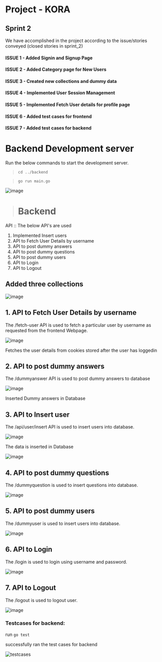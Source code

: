 # Project - KORA

## Sprint 2
 

We have accomplished in the project according to the issue/stories conveyed (closed stories in sprint_2) 
#### ISSUE 1 - Added Signin and Signup Page
#### ISSUE 2 - Added Category page for New Users
#### ISSUE 3 - Created new collections and dummy data 
#### ISSUE 4 - Implemented User Session Management 
#### ISSUE 5 - Implemented Fetch User details for profile page 
#### ISSUE 6 - Added test cases for frontend
#### ISSUE 7 - Added test cases for backend


# Backend Development server
Run the below commands to start the development server.

> `cd ../backend`

> `go run main.go `

![image](https://user-images.githubusercontent.com/38340989/156869950-cc8f8cd0-4a3a-49c9-b4bf-9dbcd394a263.png)

 
> # Backend
API :: 
The below API's are used 
1. Implemented Insert users 
2. API to Fetch User Details by username
3. API to post dummy answers
4. API to post dummy questions
5. API to post dummy users
6. API to Login
7. API to Logout

## Added three collections

![image](https://user-images.githubusercontent.com/38340989/156870019-b477427b-c660-4e9a-a335-70b1a70dc5ae.png)


## 1. API to Fetch User Details by username
The /fetch-user API is used to fetch a particular user by username as requested from the frontend Webpage.

![image](https://user-images.githubusercontent.com/38340989/156868749-f2084c0a-ca34-4f00-83fe-a2f2dbf7a888.png)

Fetches the user details from cookies stored after the user has loggedin
## 2.  API to post dummy answers
The /dummyanswer API is used to post dummy answers to database

![image](https://user-images.githubusercontent.com/38340989/156868797-f6a4af88-8e7f-4e14-b4d6-370aafe7e9d5.png)

Inserted Dummy answers in Database
## 3. API to Insert user
The /api/user/insert API is used to insert users into database.

![image](https://user-images.githubusercontent.com/38340989/156868672-0ba42052-ca28-41f2-b936-453983d8c802.png)

The data is inserted in Database

![image](https://user-images.githubusercontent.com/38340989/156868704-28ac84b4-1f10-4abb-8c98-5e3a87574b99.png)

## 4.  API to post dummy questions
The /dummyquestion is used to insert questions into database.

![image](https://user-images.githubusercontent.com/38340989/156869262-ba802db0-fcd9-4f97-8f83-f5abc30ce487.png)


## 5.  API to post dummy users
The /dummyuser is used to insert users into database.

![image](https://user-images.githubusercontent.com/38340989/156869284-d05dccbb-7a7c-4a63-975e-975367bee2b7.png)

## 6.  API to Login
The /login is used to login using username and password.

![image](https://user-images.githubusercontent.com/38340989/156869409-de72ba78-a393-4ef2-90d5-b3b37cb154a0.png)

## 7.  API to Logout
The /logout is used to logout user.

![image](https://user-images.githubusercontent.com/38340989/156869643-428aabc7-8578-48ba-bfea-223a1b4f46db.png)

### Testcases for backend:
run `go test`

successfully ran the test cases for backend

![testcases](https://user-images.githubusercontent.com/38340989/156869740-80115618-a8d2-4f1a-bccf-97ed74fdc4f8.jpeg)

